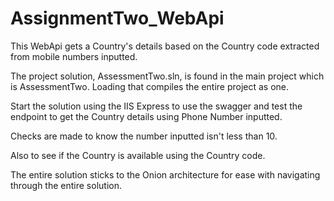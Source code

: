 # AssignmentTwo_WebApi
This WebApi gets a Country's details based on the Country code extracted from mobile numbers inputted. 

The project solution, AssessmentTwo.sln, is found in the main project which is AssessmentTwo. Loading that compiles the entire project as one.

Start the solution using the IIS Express to use the swagger and test the endpoint to get the Country details using Phone Number inputted.

Checks are made to know the number inputted isn't less than 10.

Also to see if the Country is available using the Country code.

The entire solution sticks to the Onion architecture for ease with navigating through the entire solution.

